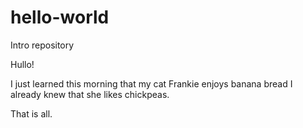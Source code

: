 # hello-world
Intro repository

Hullo!

I just learned this morning that my cat Frankie enjoys banana bread
I already knew that she likes chickpeas.

That is all.
